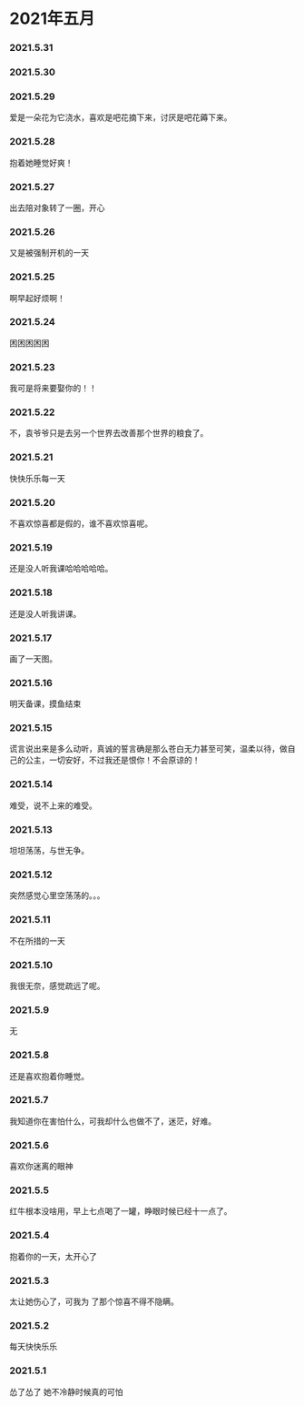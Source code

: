 # 2021年五月

### 2021.5.31 
### 2021.5.30 
### 2021.5.29 
爱是一朵花为它浇水，喜欢是吧花摘下来，讨厌是吧花薅下来。
### 2021.5.28 
抱着她睡觉好爽！
### 2021.5.27
出去陪对象转了一圈，开心
### 2021.5.26 
又是被强制开机的一天
### 2021.5.25 
啊早起好烦啊！
### 2021.5.24 
困困困困困
### 2021.5.23
我可是将来要娶你的！！ 
### 2021.5.22 
不，袁爷爷只是去另一个世界去改善那个世界的粮食了。
### 2021.5.21 
快快乐乐每一天
### 2021.5.20
不喜欢惊喜都是假的，谁不喜欢惊喜呢。 
### 2021.5.19 
还是没人听我课哈哈哈哈哈。
### 2021.5.18
还是没人听我讲课。
### 2021.5.17 
画了一天图。 
### 2021.5.16
明天备课，摸鱼结束
### 2021.5.15
谎言说出来是多么动听，真诚的誓言确是那么苍白无力甚至可笑，温柔以待，做自己的公主，一切安好，不过我还是恨你！不会原谅的！
### 2021.5.14
难受，说不上来的难受。
### 2021.5.13
坦坦荡荡，与世无争。
### 2021.5.12
突然感觉心里空荡荡的。。。
### 2021.5.11
不在所措的一天
### 2021.5.10
我很无奈，感觉疏远了呢。
### 2021.5.9
无
### 2021.5.8
还是喜欢抱着你睡觉。
### 2021.5.7
我知道你在害怕什么，可我却什么也做不了，迷茫，好难。
### 2021.5.6
喜欢你迷离的眼神
### 2021.5.5
红牛根本没啥用，早上七点喝了一罐，睁眼时候已经十一点了。
### 2021.5.4
抱着你的一天，太开心了
### 2021.5.3
太让她伤心了，可我为
了那个惊喜不得不隐瞒。
### 2021.5.2
每天快快乐乐
### 2021.5.1
怂了怂了 她不冷静时候真的可怕
